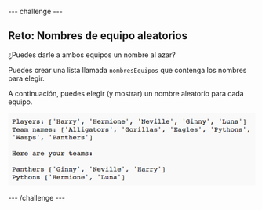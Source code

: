 \--- challenge \---

## Reto: Nombres de equipo aleatorios

¿Puedes darle a ambos equipos un nombre al azar?

Puedes crear una lista llamada `nombresEquipos` que contenga los nombres para elegir.

A continuación, puedes elegir (y mostrar) un nombre aleatorio para cada equipo.

![captura de pantalla](images/team-finished.png)

\--- /challenge \---